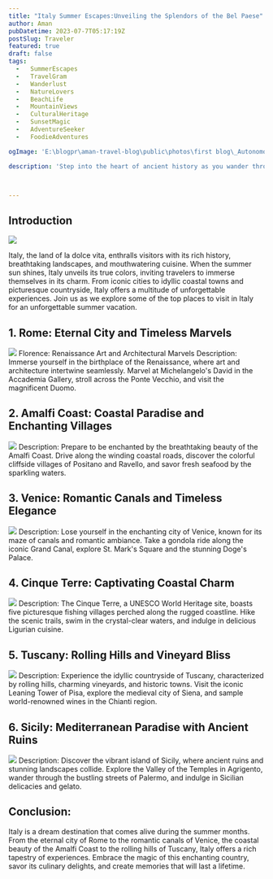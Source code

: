 ```yaml
---
title: "Italy Summer Escapes:Unveiling the Splendors of the Bel Paese"
author: Aman
pubDatetime: 2023-07-7T05:17:19Z
postSlug: Traveler 
featured: true
draft: false
tags:
  -   SummerEscapes
  -   TravelGram
  -   Wanderlust
  -   NatureLovers
  -   BeachLife
  -   MountainViews
  -   CulturalHeritage
  -   SunsetMagic
  -   AdventureSeeker
  -   FoodieAdventures

ogImage: 'E:\blogpr\aman-travel-blog\public\photos\first blog\_Autonomous Wea 0.png'

description: 'Step into the heart of ancient history as you wander through Romes grandeur. Explore iconic landmarks like the Colosseum and Roman Forum, be captivated by the artistic treasures in the Vatican City, and toss a coin into the Trevi Fountain for a wish.'



---
```

## Introduction

![](https://travellersworldwide.com/wp-content/uploads/2023/03/Shutterstock_1603419826.jpg.webp)

Italy, the land of la dolce vita, enthralls visitors with its rich history, breathtaking landscapes, and mouthwatering cuisine. When the summer sun shines, Italy unveils its true colors, inviting travelers to immerse themselves in its charm. From iconic cities to idyllic coastal towns and picturesque countryside, Italy offers a multitude of unforgettable experiences. Join us as we explore some of the top places to visit in Italy for an unforgettable summer vacation.

## 1. Rome: Eternal City and Timeless Marvels
![](https://thesisterswhovoyage.com/wp-content/uploads/2023/05/rome-the-eternal-city.jpg)
Florence: Renaissance Art and Architectural Marvels
Description: Immerse yourself in the birthplace of the Renaissance, where art and architecture intertwine seamlessly. Marvel at Michelangelo's David in the Accademia Gallery, stroll across the Ponte Vecchio, and visit the magnificent Duomo.

## 2. Amalfi Coast: Coastal Paradise and Enchanting Villages
![](https://cdn.kimkim.com/files/a/content_articles/featured_photos/7f00acd34f56ee646fd313396644e2f29d2d2f86/big-103979b2d7f349ad4cbb6349581f1230.jpg)
Description: Prepare to be enchanted by the breathtaking beauty of the Amalfi Coast. Drive along the winding coastal roads, discover the colorful cliffside villages of Positano and Ravello, and savor fresh seafood by the sparkling waters.

## 3. Venice: Romantic Canals and Timeless Elegance
![](https://lp-cms-production.imgix.net/2021-06/GettyRF_543346423.jpg)
Description: Lose yourself in the enchanting city of Venice, known for its maze of canals and romantic ambiance. Take a gondola ride along the iconic Grand Canal, explore St. Mark's Square and the stunning Doge's Palace.

## 4. Cinque Terre: Captivating Coastal Charm
![](https://workation.com/wp-content/uploads/2023/02/sung-jin-cho-Y385ogps3-E-unsplash.jpg)
Description: The Cinque Terre, a UNESCO World Heritage site, boasts five picturesque fishing villages perched along the rugged coastline. Hike the scenic trails, swim in the crystal-clear waters, and indulge in delicious Ligurian cuisine.

## 5. Tuscany: Rolling Hills and Vineyard Bliss
![](https://eternalarrival.com/wp-content/uploads/2023/03/tuscany-road-trip-shutterstock_2230415385.jpg)
Description: Experience the idyllic countryside of Tuscany, characterized by rolling hills, charming vineyards, and historic towns. Visit the iconic Leaning Tower of Pisa, explore the medieval city of Siena, and sample world-renowned wines in the Chianti region.

## 6. Sicily: Mediterranean Paradise with Ancient Ruins
![](https://www.paesana.com/hubfs/Blog/Sicily%20Italy%20landscape%20with%20water%20and%20homes%20in%20background.jpg)
Description: Discover the vibrant island of Sicily, where ancient ruins and stunning landscapes collide. Explore the Valley of the Temples in Agrigento, wander through the bustling streets of Palermo, and indulge in Sicilian delicacies and gelato.

## Conclusion:
Italy is a dream destination that comes alive during the summer months. From the eternal city of Rome to the romantic canals of Venice, the coastal beauty of the Amalfi Coast to the rolling hills of Tuscany, Italy offers a rich tapestry of experiences. Embrace the magic of this enchanting country, savor its culinary delights, and create memories that will last a lifetime.

